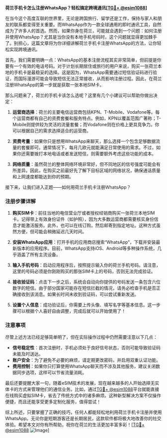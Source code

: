 **荷兰手机卡怎么注册WhatsApp？轻松搞定跨境通讯[[TG💪+ @esim1088](https://t.me/s/esim1088)]**

在当今这个高度互联的世界里，无论是跨国旅行、留学还是工作，保持与家人和朋友的联系都变得至关重要。而WhatsApp作为一款全球通用的即时通讯工具，自然成为了许多人的首选。然而，如果你身在荷兰，可能就会遇到一个问题：如何注册并使用WhatsApp？尤其是当你没有本地手机号码时，这个问题就显得更加棘手了。别担心，这篇文章将为你详细讲解荷兰手机卡注册WhatsApp的方法，让你轻松实现跨境通讯。

首先，我们需要明确一点：WhatsApp的基本注册流程其实非常简单，但前提是你要有一个有效的电话号码。对于计划长期居住或旅行的用户来说，购买一张荷兰本地的手机卡是最稳妥的选择。这是因为，WhatsApp需要通过短信验证码进行验证，而国际漫游可能会导致短信无法正常接收，从而影响注册过程。因此，在荷兰注册WhatsApp的第一步就是获取一张本地SIM卡。

那么问题来了，荷兰的手机卡该怎么选呢？这里有几个小建议可以帮助你做出决定：

1. **运营商选择**：荷兰的主要电信运营商包括KPN、T-Mobile、Vodafone等。每个运营商都有自己的资费套餐和服务特点。例如，KPN以覆盖范围广著称；T-Mobile则提供较为灵活的流量套餐；而Vodafone则在价格上更具竞争力。你可以根据自己的需求选择适合的运营商。

2. **资费考量**：如果你只是想用WhatsApp来聊天，那么选择一个包含足够数据流量的套餐即可。通常情况下，每月几欧元就能满足日常使用的需求。不过，如果你还需要拨打本地电话或者发送短信，则需要额外考虑这些功能的成本。

3. **网络质量**：虽然荷兰的整体网络环境非常好，但不同地区的信号强度可能会有所差异。因此，在购买之前最好先了解下目标区域的网络状况，确保通话质量和上网速度都能达到你的预期。

接下来，让我们进入正题——如何用荷兰手机卡注册WhatsApp？

### 注册步骤详解

1. **购买SIM卡**：前往当地的电信营业厅或者授权经销商购买一张荷兰本地SIM卡。记得带上有效身份证件（如护照），因为大多数运营商都需要核实身份信息才能激活服务。此外，也可以在线订购，然后邮寄到指定地址。这种方式虽然方便，但可能会稍微延迟几天时间。

2. **安装WhatsApp应用**：打开手机的应用商店搜索“WhatsApp”，下载并安装最新版本的应用程序。目前，WhatsApp支持iOS、Android等多种操作系统，几乎涵盖了所有主流设备。

3. **输入手机号码**：启动应用程序后，按照提示输入你的荷兰手机号码。请注意，这里的号码必须是你刚刚购买的那张SIM卡上的号码，否则无法完成验证。

4. **接收验证码**：点击下一步之后，系统会自动向你提供的号码发送一条包含六位数字的短信。由于部分国家可能存在短信拦截的情况，请务必检查手机是否正确接收到该消息。如果长时间未收到验证码，可以尝试重新发送。

5. **设置个人信息**：成功验证后，你需要上传头像、填写名字等基本信息。这一步骤可以根据个人喜好自由调整，完成后就可以开始使用了！

### 注意事项

尽管上述方法已经足够简单明了，但在实际操作过程中仍然需要注意以下几点：

- **信号稳定性**：首次注册时，手机必须处于良好信号状态，否则可能导致验证码未能及时送达。
- **账户安全**：为了避免不必要的麻烦，请定期更改密码，并启用双重认证功能。
- **费用控制**：如果你只打算使用WhatsApp聊天而不涉及其他服务，建议关闭数据同步选项，这样可以节省流量消耗。

最后还要提醒大家一句，随着eSIM技术的发展，现在越来越多的人开始选择无实体卡的方式来管理他们的通信业务。比如，通过[TG💪+ @esim1088](https://t.me/s/esim1088)平台就能直接在线购买虚拟SIM卡，省去了传统方式中的诸多麻烦。这种新型解决方案不仅操作便捷，而且还能享受更多定制化服务，值得尝试！

综上所述，只要掌握了正确的技巧，任何人都能轻松地利用荷兰手机卡注册并使用WhatsApp。无论你是短期游客还是长期居民，这款软件都将极大地改善你的社交体验。希望本文对你有所帮助，祝你在荷兰的生活更加丰富多彩！[[TG💪+ @esim1088](https://t.me/s/esim1088) ![Image](https://i.postimg.cc/4NQfJmqS/Snipaste-2025-05-13-00-14-12.png)]